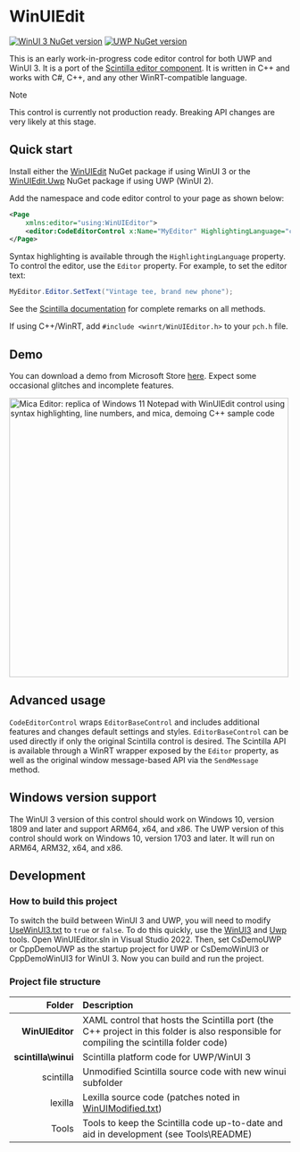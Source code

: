 # WinUIEdit
[![WinUI 3 NuGet version](https://img.shields.io/nuget/v/WinUIEdit?label=nuget%20(WinUI%203))](https://www.nuget.org/packages/WinUIEdit)
[![UWP NuGet version](https://img.shields.io/nuget/v/WinUIEdit.Uwp?label=nuget%20(UWP))](https://www.nuget.org/packages/WinUIEdit.Uwp)

This is an early work-in-progress code editor control for both UWP and WinUI 3. It is a port of the [Scintilla editor component](https://www.scintilla.org). It is written in C++ and works with C#, C++, and any other WinRT-compatible language.

> [!NOTE]
> This control is currently not production ready. Breaking API changes are very likely at this stage.

## Quick start
Install either the [WinUIEdit](https://www.nuget.org/packages/WinUIEdit) NuGet package if using WinUI 3 or the [WinUIEdit.Uwp](https://www.nuget.org/packages/WinUIEdit.Uwp) NuGet package if using UWP (WinUI 2).

Add the namespace and code editor control to your page as shown below:

```xml
<Page
    xmlns:editor="using:WinUIEditor">
    <editor:CodeEditorControl x:Name="MyEditor" HighlightingLanguage="csharp" />
</Page>
```

Syntax highlighting is available through the `HighlightingLanguage` property. To control the editor, use the `Editor` property. For example, to set the editor text:
```csharp
MyEditor.Editor.SetText("Vintage tee, brand new phone");
```
See the [Scintilla documentation](https://www.scintilla.org/ScintillaDoc.html) for complete remarks on all methods.

If using C++/WinRT, add `#include <winrt/WinUIEditor.h>` to your `pch.h` file.

## Demo
You can download a demo from Microsoft Store [here](https://apps.microsoft.com/detail/9PGZBDP9PSPF?cid=github&launch=true). Expect some occasional glitches and incomplete features.

<img alt="Mica Editor: replica of Windows 11 Notepad with WinUIEdit control using syntax highlighting, line numbers, and mica, demoing C++ sample code" src="https://user-images.githubusercontent.com/18747724/213900470-3c57b252-3488-40d1-b708-f392a30aab2f.png" width="500" />

## Advanced usage
`CodeEditorControl` wraps `EditorBaseControl` and includes additional features and changes default settings and styles. `EditorBaseControl` can be used directly if only the original Scintilla control is desired. The Scintilla API is available through a WinRT wrapper exposed by the `Editor` property, as well as the original window message-based API via the `SendMessage` method.

## Windows version support
The WinUI 3 version of this control should work on Windows 10, version 1809 and later and support ARM64, x64, and x86. The UWP version of this control should work on Windows 10, version 1703 and later. It will run on ARM64, ARM32, x64, and x86.

## Development

### How to build this project
To switch the build between WinUI 3 and UWP, you will need to modify [UseWinUI3.txt](https://github.com/BreeceW/WinUIEdit/blob/main/UseWinUI3.txt) to `true` or `false`. To do this quickly, use the [WinUI3](https://github.com/BreeceW/WinUIEdit/tree/main/Tools#winui3) and [Uwp](https://github.com/BreeceW/WinUIEdit/tree/main/Tools#uwp) tools.
Open WinUIEditor.sln in Visual Studio 2022. Then, set CsDemoUWP or CppDemoUWP as the startup project for UWP or CsDemoWinUI3 or CppDemoWinUI3 for WinUI 3. Now you can build and run the project.

### Project file structure
|Folder|Description|
|-:|:-|
|**WinUIEditor**|XAML control that hosts the Scintilla port (the C++ project in this folder is also responsible for compiling the scintilla folder code)|
|**scintilla\winui**|Scintilla platform code for UWP/WinUI 3|
|scintilla|Unmodified Scintilla source code with new winui subfolder|
|lexilla|Lexilla source code (patches noted in [WinUIModified.txt](https://github.com/BreeceW/WinUIEdit/blob/main/lexilla/WinUIModified.txt))|
|Tools|Tools to keep the Scintilla code up-to-date and aid in development (see Tools\README)|
